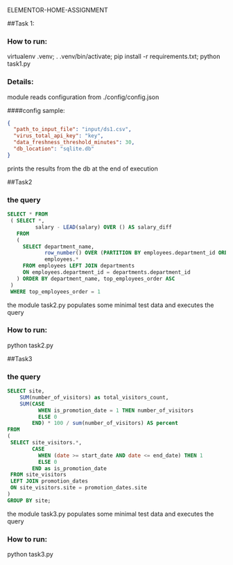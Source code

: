 ELEMENTOR-HOME-ASSIGNMENT

##Task 1:

### How to run:
virtualenv .venv;
. .venv/bin/activate;
pip install -r requirements.txt;
python task1.py

### Details:
module reads configuration from ./config/config.json

####config sample:
``` json
{
  "path_to_input_file": "input/ds1.csv",
  "virus_total_api_key": "key",
  "data_freshness_threshold_minutes": 30, 
  "db_location": "sqlite.db"
}
```

prints the results from the db at the end of execution

##Task2

### the query
``` sql
SELECT * FROM
 ( SELECT *,
         salary - LEAD(salary) OVER () AS salary_diff
   FROM
   (
     SELECT department_name,
            row_number() OVER (PARTITION BY employees.department_id ORDER BY salary DESC) top_employees_order,
            employees.*
     FROM employees LEFT JOIN departments
     ON employees.department_id = departments.department_id
   ) ORDER BY department_name, top_employees_order ASC
 )
 WHERE top_employees_order = 1
 ```

the module task2.py populates some minimal test data and executes the query

### How to run:
python task2.py

##Task3

### the query
``` sql
SELECT site,
    SUM(number_of_visitors) as total_visitors_count,
    SUM(CASE
          WHEN is_promotion_date = 1 THEN number_of_visitors
          ELSE 0
        END) * 100 / sum(number_of_visitors) AS percent
FROM
(
 SELECT site_visitors.*,
        CASE
          WHEN (date >= start_date AND date <= end_date) THEN 1
          ELSE 0
        END as is_promotion_date
 FROM site_visitors
 LEFT JOIN promotion_dates
 ON site_visitors.site = promotion_dates.site
)
GROUP BY site;
 ```

the module task3.py populates some minimal test data and executes the query

### How to run:
python task3.py